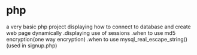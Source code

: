 php
===
a very basic php project displaying how to connect to database and 
create web page dynamically
.displaying use of sessions
.when to use md5 encryption(one way encryption)
.when to use mysql_real_escape_string()(used in signup.php)
